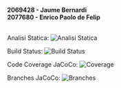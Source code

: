 **2069428 - Jaume Bernardi**<br>
**2077680 - Enrico Paolo de Felip**<br><br>

Analisi Statica: ![Analisi Statica](https://img.shields.io/badge/Validation-Success-green)

Build Status: ![Build Status](https://img.shields.io/badge/Build-Success-green)

Code Coverage JaCoCo: ![Coverage](https://img.shields.io/badge/Coverage-93-green)

Branches JaCoCo: ![Branches](https://img.shields.io/badge/Branches-94-green)
